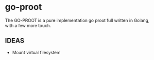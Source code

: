# go-proot

The GO-PROOT is a pure implementation go proot full written in Golang, with a few more touch.

## IDEAS

- Mount virtual filesystem
